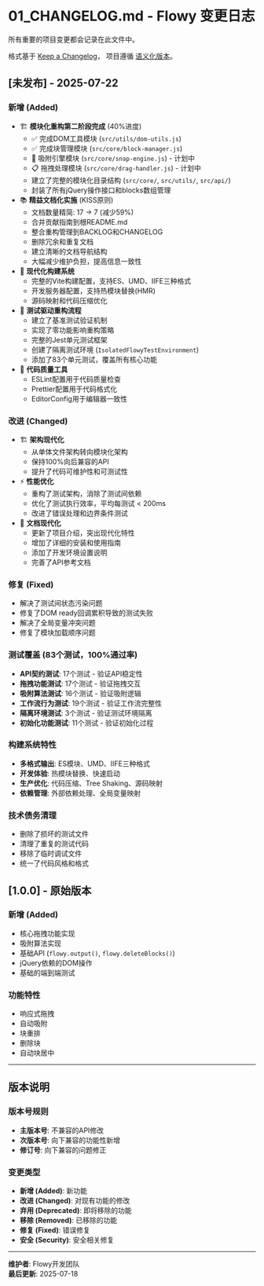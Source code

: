 # 01_CHANGELOG.md - Flowy 变更日志

所有重要的项目变更都会记录在此文件中。

格式基于 [Keep a Changelog](https://keepachangelog.com/zh-CN/1.0.0/)，
项目遵循 [语义化版本](https://semver.org/lang/zh-CN/)。

## [未发布] - 2025-07-22

### 新增 (Added)
- 🏗️ **模块化重构第二阶段完成** (40%进度)
  - ✅ 完成DOM工具模块 (`src/utils/dom-utils.js`)
  - ✅ 完成块管理模块 (`src/core/block-manager.js`)
  - 🔄 吸附引擎模块 (`src/core/snap-engine.js`) - 计划中
  - 📋 拖拽处理模块 (`src/core/drag-handler.js`) - 计划中
  - 建立了完整的模块化目录结构 (`src/core/`, `src/utils/`, `src/api/`)
  - 封装了所有jQuery操作接口和blocks数组管理
- 📚 **精益文档化实施** (KISS原则)
  - 文档数量精简: 17 → 7 (减少59%)
  - 合并贡献指南到根README.md
  - 整合重构管理到BACKLOG和CHANGELOG
  - 删除冗余和重复文档
  - 建立清晰的文档导航结构
  - 大幅减少维护负担，提高信息一致性
- 🚀 **现代化构建系统**
  - 完整的Vite构建配置，支持ES、UMD、IIFE三种格式
  - 开发服务器配置，支持热模块替换(HMR)
  - 源码映射和代码压缩优化
- 🧪 **测试驱动重构流程**
  - 建立了基准测试验证机制
  - 实现了零功能影响重构策略
  - 完整的Jest单元测试框架
  - 创建了隔离测试环境 (`IsolatedFlowyTestEnvironment`)
  - 添加了83个单元测试，覆盖所有核心功能
- 🔧 **代码质量工具**
  - ESLint配置用于代码质量检查
  - Prettier配置用于代码格式化
  - EditorConfig用于编辑器一致性

### 改进 (Changed)
- 🏗️ **架构现代化**
  - 从单体文件架构转向模块化架构
  - 保持100%向后兼容的API
  - 提升了代码可维护性和可测试性
- ⚡ **性能优化**
  - 重构了测试架构，消除了测试间依赖
  - 优化了测试执行效率，平均每测试 < 200ms
  - 改进了错误处理和边界条件测试
- 📖 **文档现代化**
  - 更新了项目介绍，突出现代化特性
  - 增加了详细的安装和使用指南
  - 添加了开发环境设置说明
  - 完善了API参考文档

### 修复 (Fixed)
- 解决了测试间状态污染问题
- 修复了DOM ready回调累积导致的测试失败
- 解决了全局变量冲突问题
- 修复了模块加载顺序问题

### 测试覆盖 (83个测试，100%通过率)
- **API契约测试**: 17个测试 - 验证API稳定性
- **拖拽功能测试**: 17个测试 - 验证拖拽交互
- **吸附算法测试**: 16个测试 - 验证吸附逻辑
- **工作流行为测试**: 19个测试 - 验证工作流完整性
- **隔离环境测试**: 3个测试 - 验证测试环境隔离
- **初始化功能测试**: 11个测试 - 验证初始化过程

### 构建系统特性
- **多格式输出**: ES模块、UMD、IIFE三种格式
- **开发体验**: 热模块替换、快速启动
- **生产优化**: 代码压缩、Tree Shaking、源码映射
- **依赖管理**: 外部依赖处理、全局变量映射

### 技术债务清理
- 删除了损坏的测试文件
- 清理了重复的测试代码
- 移除了临时调试文件
- 统一了代码风格和格式

## [1.0.0] - 原始版本

### 新增 (Added)
- 核心拖拽功能实现
- 吸附算法实现
- 基础API (`flowy.output()`, `flowy.deleteBlocks()`)
- jQuery依赖的DOM操作
- 基础的端到端测试

### 功能特性
- 响应式拖拽
- 自动吸附
- 块重排
- 删除块
- 自动块居中

---

## 版本说明

### 版本号规则
- **主版本号**: 不兼容的API修改
- **次版本号**: 向下兼容的功能性新增
- **修订号**: 向下兼容的问题修正

### 变更类型
- **新增 (Added)**: 新功能
- **改进 (Changed)**: 对现有功能的修改
- **弃用 (Deprecated)**: 即将移除的功能
- **移除 (Removed)**: 已移除的功能
- **修复 (Fixed)**: 错误修复
- **安全 (Security)**: 安全相关修复

---

**维护者**: Flowy开发团队  
**最后更新**: 2025-07-18
